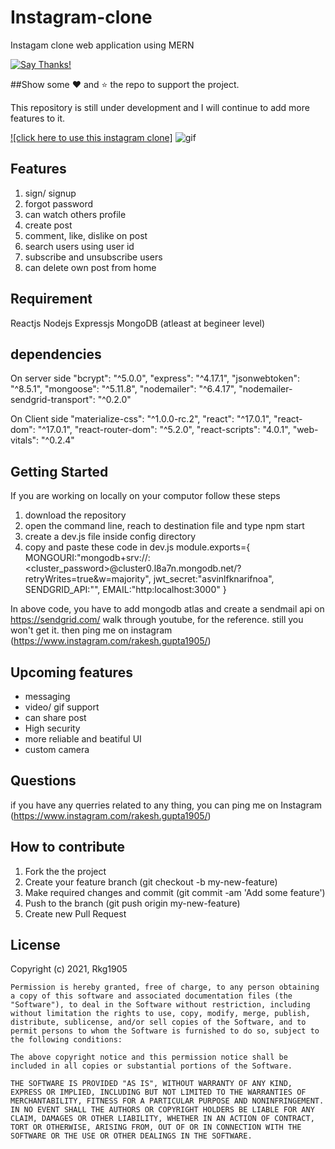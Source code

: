 # Instagram-clone
Instagam clone web application using MERN

[![Say Thanks!](https://img.shields.io/badge/Say%20Thanks-!-1EAEDB.svg)](https://www.instagram.com/rakesh.gupta1905/)

##Show some :heart: and :star: the repo to support the project.

This repository is still under development and I will continue to add more features to it.

[![click here to use this instagram clone]](https://instagram-clone1905-2.herokuapp.com/)
![gif](Instagram-clone-full.gif)

## Features

1. sign/ signup
2. forgot password
3. can watch others profile
4. create post
5. comment, like, dislike on post
6. search users using user id
7. subscribe and unsubscribe users
8. can delete own post from home


## Requirement

Reactjs
Nodejs
Expressjs
MongoDB
(atleast at begineer level)

## dependencies 

On server side
    "bcrypt": "^5.0.0",
    "express": "^4.17.1",
    "jsonwebtoken": "^8.5.1",
    "mongoose": "^5.11.8",
    "nodemailer": "^6.4.17",
    "nodemailer-sendgrid-transport": "^0.2.0"
    
    
On Client side
    "materialize-css": "^1.0.0-rc.2",
    "react": "^17.0.1",
    "react-dom": "^17.0.1",
    "react-router-dom": "^5.2.0",
    "react-scripts": "4.0.1",
    "web-vitals": "^0.2.4"

## Getting Started
If you are working on locally on your computor
follow these steps
1. download the repository
2. open the command line, reach to destination file and type
  npm start
2. create a dev.js file inside config directory
3. copy and paste these code in dev.js
module.exports={
    MONGOURI:"mongodb+srv://<username>:<cluster_password>@cluster0.l8a7n.mongodb.net/<dbname>?retryWrites=true&w=majority",
    jwt_secret:"asvinlfknarifnoa",
    SENDGRID_API:"<login to sendgrid>",
    EMAIL:"http:localhost:3000"
}
  
  
  
  In above code, you have to add mongodb atlas and create a sendmail api on https://sendgrid.com/
  walk through youtube, for the reference.
  still you won't get it. then ping me on instagram (https://www.instagram.com/rakesh.gupta1905/)

## Upcoming features

* messaging
* video/ gif support
* can share post
* High security
* more reliable and beatiful UI
* custom camera


## Questions
if you have any querries related to any thing, you can ping me on Instagram (https://www.instagram.com/rakesh.gupta1905/)

## How to contribute
1. Fork the the project
2. Create your feature branch (git checkout -b my-new-feature)
3. Make required changes and commit (git commit -am 'Add some feature')
4. Push to the branch (git push origin my-new-feature)
5. Create new Pull Request


## License
Copyright (c) 2021, Rkg1905
    
    Permission is hereby granted, free of charge, to any person obtaining a copy of this software and associated documentation files (the "Software"), to deal in the Software without restriction, including without limitation the rights to use, copy, modify, merge, publish, distribute, sublicense, and/or sell copies of the Software, and to permit persons to whom the Software is furnished to do so, subject to the following conditions:
    
    The above copyright notice and this permission notice shall be included in all copies or substantial portions of the Software.
    
    THE SOFTWARE IS PROVIDED "AS IS", WITHOUT WARRANTY OF ANY KIND, EXPRESS OR IMPLIED, INCLUDING BUT NOT LIMITED TO THE WARRANTIES OF MERCHANTABILITY, FITNESS FOR A PARTICULAR PURPOSE AND NONINFRINGEMENT. IN NO EVENT SHALL THE AUTHORS OR COPYRIGHT HOLDERS BE LIABLE FOR ANY CLAIM, DAMAGES OR OTHER LIABILITY, WHETHER IN AN ACTION OF CONTRACT, TORT OR OTHERWISE, ARISING FROM, OUT OF OR IN CONNECTION WITH THE SOFTWARE OR THE USE OR OTHER DEALINGS IN THE SOFTWARE.



